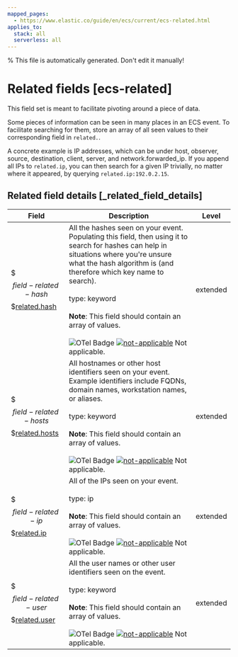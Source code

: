 ```yaml
---
mapped_pages:
  - https://www.elastic.co/guide/en/ecs/current/ecs-related.html
applies_to:
  stack: all
  serverless: all
---
```


% This file is automatically generated. Don't edit it manually!

# Related fields [ecs-related]

This field set is meant to facilitate pivoting around a piece of data.

Some pieces of information can be seen in many places in an ECS event. To facilitate searching for them, store an array of all seen values to their corresponding field in `related.`.

A concrete example is IP addresses, which can be under host, observer, source, destination, client, server, and network.forwarded_ip. If you append all IPs to `related.ip`, you can then search for a given IP trivially, no matter where it appeared, by querying `related.ip:192.0.2.15`.

## Related field details [_related_field_details]

| Field | Description | Level |
| --- | --- | --- |
| $$$field-related-hash$$$[related.hash](#field-related-hash) |All the hashes seen on your event. Populating this field, then using it to search for hashes can help in situations where you're unsure what the hash algorithm is (and therefore which key name to search).<br><br>type: keyword<br><br>**Note**: This field should contain an array of values.<br><br>![OTel Badge](https://img.shields.io/badge/OpenTelemetry-4a5ca6?style=flat&logo=opentelemetry) [![not-applicable](https://img.shields.io/badge/n%2Fa-f2f4fb?style=flat)](/reference/ecs-opentelemetry.md#ecs-opentelemetry-relation) Not applicable.| extended |
| $$$field-related-hosts$$$[related.hosts](#field-related-hosts) |All hostnames or other host identifiers seen on your event. Example identifiers include FQDNs, domain names, workstation names, or aliases.<br><br>type: keyword<br><br>**Note**: This field should contain an array of values.<br><br>![OTel Badge](https://img.shields.io/badge/OpenTelemetry-4a5ca6?style=flat&logo=opentelemetry) [![not-applicable](https://img.shields.io/badge/n%2Fa-f2f4fb?style=flat)](/reference/ecs-opentelemetry.md#ecs-opentelemetry-relation) Not applicable.| extended |
| $$$field-related-ip$$$[related.ip](#field-related-ip) |All of the IPs seen on your event.<br><br>type: ip<br><br>**Note**: This field should contain an array of values.<br><br>![OTel Badge](https://img.shields.io/badge/OpenTelemetry-4a5ca6?style=flat&logo=opentelemetry) [![not-applicable](https://img.shields.io/badge/n%2Fa-f2f4fb?style=flat)](/reference/ecs-opentelemetry.md#ecs-opentelemetry-relation) Not applicable.| extended |
| $$$field-related-user$$$[related.user](#field-related-user) |All the user names or other user identifiers seen on the event.<br><br>type: keyword<br><br>**Note**: This field should contain an array of values.<br><br>![OTel Badge](https://img.shields.io/badge/OpenTelemetry-4a5ca6?style=flat&logo=opentelemetry) [![not-applicable](https://img.shields.io/badge/n%2Fa-f2f4fb?style=flat)](/reference/ecs-opentelemetry.md#ecs-opentelemetry-relation) Not applicable.| extended |


